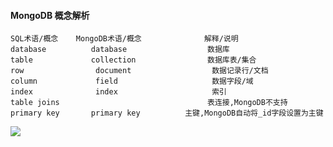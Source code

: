 #### MongoDB 概念解析

```
SQL术语/概念	MongoDB术语/概念	          解释/说明
database	      database	                数据库
table	          collection	            数据库表/集合
row	               document	                 数据记录行/文档
column	           field	                 数据字段/域
index	           index	                 索引
table joins	 	                            表连接,MongoDB不支持
primary key	      primary key	       主键,MongoDB自动将_id字段设置为主键
```

![](http://www.runoob.com/wp-content/uploads/2013/10/Figure-1-Mapping-Table-to-Collection-1.png)